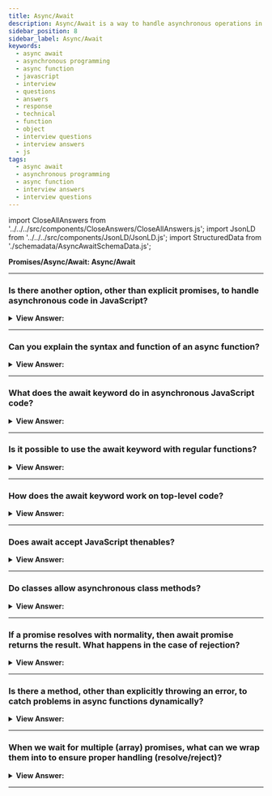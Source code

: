 ```yaml
---
title: Async/Await
description: Async/Await is a way to handle asynchronous operations in a synchronous manner. An async function is a function declared with the async keyword. Questions
sidebar_position: 8
sidebar_label: Async/Await
keywords:
  - async await
  - asynchronous programming
  - async function
  - javascript
  - interview
  - questions
  - answers
  - response
  - technical
  - function
  - object
  - interview questions
  - interview answers
  - js
tags:
  - async await
  - asynchronous programming
  - async function
  - interview answers
  - interview questions
---
```


import CloseAllAnswers from '../../../src/components/CloseAnswers/CloseAllAnswers.js';
import JsonLD from '../../../src/components/JsonLD/JsonLD.js';
import StructuredData from './schemadata/AsyncAwaitSchemaData.js';

<JsonLD data={StructuredData} />

<head>
  <title>Async/Await | JavaScript Frontend Phone Interview Questions</title>
</head>

**Promises/Async/Await: Async/Await**

<CloseAllAnswers />

---

### Is there another option, other than explicit promises, to handle asynchronous code in JavaScript?

<details>
  <summary><strong>View Answer:</strong></summary>
  <div>
  <div><strong>Interview Response:</strong> Yes, a special syntax to work with promises more comfortably, called “async/await”. It is surprisingly easy to understand and use.
</div><br />
  <div><strong className="codeExample">Code Example:</strong><br /><br />

  <div></div>

```js
async function f() {
  return 1;
}
```

  </div>
  </div>
</details>

---

### Can you explain the syntax and function of an async function?

<details>
  <summary><strong>View Answer:</strong></summary>
  <div>
  <div><strong>Interview Response:</strong> An async function is a function declared with the async keyword, and the await keyword gets permitted within them. The async and await keywords enable asynchronous, promise-based behavior to be written in a cleaner style, avoiding the need to configure promise chains explicitly. Async functions can contain zero or more await expressions. Await expressions make promise-returning functions seem synchronous by suspending the code execution until the returned promise is fulfilled or rejected. The resolved value of the promise gets treated as a return value of the await expression. Async and await allow you to wrap asynchronous code in regular try/catch statements.
</div><br />
  <div><strong className="codeExample">Code Example:</strong><br /><br />

<strong>Syntax: </strong> async function name([param[, param[, ...param]]]) &#123; statements &#125;;<br /><br />

  <div></div>

```js
async function f() {
  return 1;
}

f().then(alert); // 1

// explicitly return a promise
async function f() {
  return Promise.resolve(1);
}

f().then(alert); // 1
```

  </div>
  </div>
</details>

---

### What does the await keyword do in asynchronous JavaScript code?

<details>
  <summary><strong>View Answer:</strong></summary>
  <div>
  <div><strong>Interview Response:</strong> The await keyword makes JavaScript wait until that promise settles and returns its result. It's only used within an async function within regular JavaScript code, although it only gets used on its own using JavaScript modules.
</div><br />
  <div><strong className="codeExample">Code Example:</strong><br /><br />

<strong>Syntax: </strong> let value = await promise<br /><br />

  <div></div>

```js
async function f() {
  let promise = new Promise((resolve, reject) => {
    setTimeout(() => resolve('done!'), 1000);
  });

  let result = await promise; // wait until the promise resolves (*)

  alert(result); // "done!"
}

f();
```

  </div>
  </div>
</details>

---

### Is it possible to use the await keyword with regular functions?

<details>
  <summary><strong>View Answer:</strong></summary>
  <div>
  <div><strong>Interview Response:</strong> No, we cannot use the await keyword in conjunction with a regular functions. JavaScript returns a syntax error if we try to use "await" in the non-async function.
</div><br />
  <div><strong className="codeExample">Code Example:</strong><br /><br />

  <div></div>

```js
async function f() {
  let promise = new Promise((resolve, reject) => {
    setTimeout(() => resolve('done!'), 1000);
  });

  let result = await promise; // wait until the promise resolves (*)

  alert(result); // "done!"
}

f();
```

:::note
We may get this error if we forget to put async before a function. As said, await only works inside an async function.
:::

  </div>
  </div>
</details>

---

### How does the await keyword work on top-level code?

<details>
  <summary><strong>View Answer:</strong></summary>
  <div>
  <div><strong>Interview Response:</strong> The await keyword should not be used directly in top-level code because it is syntactically incorrect and results in an error. We can optionally wrap it in an anonymous async function to make it work properly.
</div><br />
  <div><strong className="codeExample">Code Example:</strong><br /><br />

  <div></div>

```js
// syntax error in top-level code
let response = await fetch('/article/promise-chaining/user.json');
let user = await response.json();

// wrap it into an anonymous async function, like this:
(async () => {
  let response = await fetch('/article/promise-chaining/user.json');
  let user = await response.json();
  // ..
})();
```

:::note
You should note that a new feature of the V8 engine allows top-level await in JS modules, but this should not be mistaken for a fix.
:::

  </div>
  </div>
</details>

---

### Does await accept JavaScript thenables?

<details>
  <summary><strong>View Answer:</strong></summary>
  <div>
  <div><strong>Interview Response:</strong> Yes, similar to a promise.then, await enables us to use thenable objects (those with a callable then method). The concept is that a third-party object may or may not be a promise, but it must be promise-compatible: if it supports dot then, it may be used with await.
</div><br />
  <div><strong className="codeExample">Code Example:</strong><br /><br />

  <div></div>

```js
class Thenable {
  constructor(num) {
    this.num = num;
  }
  then(resolve, reject) {
    console.log(resolve);
    // resolve with this.num*2 after 1000ms
    setTimeout(() => resolve(this.num * 2), 1000); // (*)
  }
}

async function f() {
  // waits for 1 second, then result becomes 2
  let result = await new Thenable(1);
  console.log(result);
}

f();
```

  </div>
  </div>
</details>

---

### Do classes allow asynchronous class methods?

<details>
  <summary><strong>View Answer:</strong></summary>
  <div>
  <div><strong>Interview Response:</strong>Yes, prepend it with async to declare an async class method. The meaning is the same: it ensures that the returned value is a promise and enables “await”.
</div><br />
  <div><strong className="codeExample">Code Example:</strong><br /><br />

  <div></div>

```js
class Person {
  constructor(first, last, age, gender, interests) {
    this.name = {
      first,
      last,
    };
    this.age = age;
    this.gender = gender;
    this.interests = interests;
  }

  async greeting() {
    return await Promise.resolve(`Hi! I'm ${this.name.first}`);
  }

  farewell() {
    console.log(`${this.name.first} has left the building. Bye for now!`);
  }
}

let han = new Person('Han', 'Solo', 25, 'male', ['Smuggling']);

han.greeting().then(console.log); // returns Hi! I'm Han
```

  </div>
  </div>
</details>

---

### If a promise resolves with normality, then await promise returns the result. What happens in the case of rejection?

<details>
  <summary><strong>View Answer:</strong></summary>
  <div>
  <div><strong>Interview Response:</strong> In the case of a rejection, it throws an error. Just as if there were a throw statement at that line. In real situations, the promise may take some time before it rejects, and in that case, there is a delay before await throws an error.
</div><br />
  <div><strong className="codeExample">Code Example:</strong><br /><br />

  <div></div>

```js
async function f() {
  await Promise.reject(new Error('Whoops!'));
}

// …is the same as this:

async function f() {
  throw new Error('Whoops!');
}
```

  </div>
  </div>
</details>

---

### Is there a method, other than explicitly throwing an error, to catch problems in async functions dynamically?

<details>
  <summary><strong>View Answer:</strong></summary>
  <div>
  <div><strong>Interview Response:</strong>Yes, two approaches can be used, including the try…catch method commonly used with promises. We can catch that error using try..catch, the same way as a regular throw. In the case of an error, the control jumps to the catch block. <br /><br />We can also wrap multiple lines to ensure handling of multiple error handling. If we don’t have a try..catch, then the promise generated by the call of the async function f() becomes rejected. We can append .catch to handle it. We can also catch such errors using a global unhandledrejection event handler.
</div><br />
  <div><strong className="codeExample">Code Example:</strong><br /><br />

  <div></div>

```js
// Try...Catch
async function f() {
  try {
    let response = await fetch('/no-user-here');
    let user = await response.json();
  } catch (err) {
    // catches errors both in fetch and response.json
    alert(err);
  }
}

f();

// Appending catch to an async function
async function f() {
  let response = await fetch('http://no-such-url');
}

// f() becomes a rejected promise
f().catch(alert); // TypeError: failed to fetch // (*)
```

  </div>
  </div>
</details>

---

### When we wait for multiple (array) promises, what can we wrap them into to ensure proper handling (resolve/reject)?

<details>
  <summary><strong>View Answer:</strong></summary>
  <div>
  <div><strong>Interview Response:</strong> When we need to wait for multiple (array) promises, we can wrap them in Promise.all and then await. In the case of an error, it propagates as usual, from the failed promise to Promise.all. It becomes an exception that we can catch using try..catch around the call.
</div><br />
  <div><strong className="codeExample">Code Example:</strong><br /><br />

  <div></div>

```js
// wait for the array of results
let results = await Promise.all([
  fetch(url1),
  fetch(url2),
  ...
]);
```

  </div>
  </div>
</details>

---
